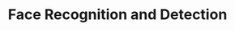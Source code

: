 ---
title: Face Recognition and Detection
order: 2
img: /assets/img/FRAFWT.jpg
publications:
  - date: 2015-02-19
    title: "Face recognition using adaptive filter wavelet transform based feature extraction"
    authors: "Nitin J. Sanket, Vyshak A. V., K. Manikantan, S. Ramachanran"
    venue: "In Proceedings of IEEE International Conference on Science Engineering and Management Research (ICSEMR), 2014"
    links:
        preprint: //ieeexplore.ieee.org/abstract/document/7043555/

  - date: 2014-03-20
  	img: /assets/img/RBPSO.jpg
    title: "Recursive Binary Particle Swarm Optimization based Face Localization"
    authors: "Nitin J. Sanket, K. Manikantan, S. Ramachanran"
    venue: "In Proceedings of IEEE National Conference on Computer Vision, Pattern Recognition, Image Processing and Graphics (NCVPRIPG), 2013"
    links:
      preprint: //ieeexplore.ieee.org/abstract/document/6776227/
---